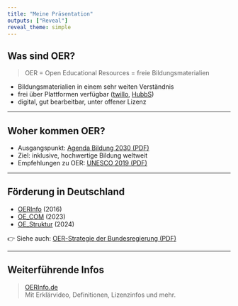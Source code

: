 ```yaml
---
title: "Meine Präsentation"
outputs: ["Reveal"]
reveal_theme: simple
---
```


## Was sind OER?

> OER = Open Educational Resources = freie Bildungsmaterialien  

* Bildungsmaterialien in einem sehr weiten Verständnis  
* frei über Plattformen verfügbar ([twillo](https://www.twillo.de), [HubbS](https://hubbs.schule/))  
* digital, gut bearbeitbar, unter offener Lizenz  

---

## Woher kommen OER?

* Ausgangspunkt: [Agenda Bildung 2030 (PDF)](https://www.unesco.de/assets/dokumente/Deutsche_UNESCO-Kommission/02_Publikationen/Publikation_Bildungsagenda_2030_Aktionsrahmen.pdf)  
* Ziel: inklusive, hochwertige Bildung weltweit  
* Empfehlungen zu OER: [UNESCO 2019 (PDF)](https://www.unesco.de/assets/2019_Empfehlung_Open_Educational_Resources.pdf)

---

## Förderung in Deutschland

* [OERInfo](https://open-educational-resources.de/) (2016)  
* [OE_COM](https://www.oer-strategie.de/foerdern/foerderrichtlinien/) (2023)  
* [OE_Struktur](https://www.oer-strategie.de/foerdern/foerderrichtlinien/) (2024)  

👉 Siehe auch: [OER-Strategie der Bundesregierung (PDF)](https://www.bmbf.de/SharedDocs/Publikationen/DE/3/691288_OER-Strategie.pdf?__blob=publicationFile&v=5)

---

## Weiterführende Infos

> [OERInfo.de](https://open-educational-resources.de/was-ist-oer-3-2/)  
Mit Erklärvideo, Definitionen, Lizenzinfos und mehr.